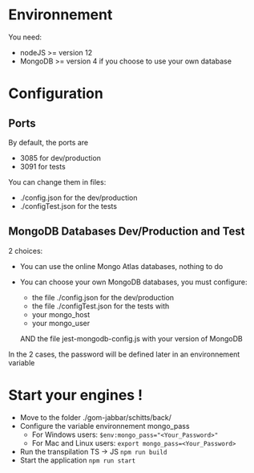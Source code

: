 # Environnement
You need:
* nodeJS >= version 12
* MongoDB >= version 4 if you choose to use your own database

# Configuration

## Ports
By default, the ports are
* 3085 for dev/production
* 3091 for tests

You can change them in files:
* ./config.json for the dev/production
* ./configTest.json for the tests

## MongoDB Databases Dev/Production and Test
2 choices:
* You can use the online Mongo Atlas databases, nothing to do
* You can choose your own MongoDB databases, you must configure:
    * the file ./config.json for the dev/production
    * the file ./configTest.json for the tests
    with
    * your mongo_host
	* your mongo_user

	AND the file jest-mongodb-config.js with your version of MongoDB

In the 2 cases, the password will be defined later in an environnement variable

# Start your engines !
* Move to the folder ./gom-jabbar/schitts/back/
* Configure the variable environnement mongo_pass
    * For Windows users:
	`$env:mongo_pass="<Your_Password>"`
	* For Mac and Linux users:
	`export mongo_pass=<Your_Password>`
* Run the transpilation TS -> JS
`npm run build`
* Start the application
`npm run start`